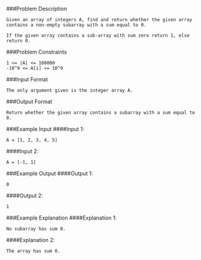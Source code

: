 ###Problem Description
```
Given an array of integers A, find and return whether the given array contains a non-empty subarray with a sum equal to 0.

If the given array contains a sub-array with sum zero return 1, else return 0.
```


###Problem Constraints
```
1 <= |A| <= 100000
-10^9 <= A[i] <= 10^9
```


###Input Format
```
The only argument given is the integer array A.
```

###Output Format
```
Return whether the given array contains a subarray with a sum equal to 0.
```

###Example Input
####Input 1:

```
A = [1, 2, 3, 4, 5]
```
####Input 2:

```
A = [-1, 1]
```


###Example Output
####Output 1:

```
0
```
####Output 2:

```
1
```


###Example Explanation
####Explanation 1:

```
No subarray has sum 0.
```
####Explanation 2:

```
The array has sum 0.
```